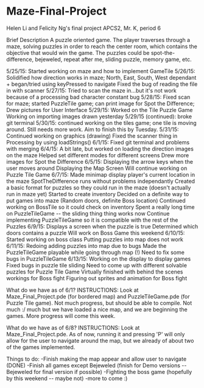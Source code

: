 # Maze-Final-Project
Helen Li and Felicity Ng's final project APCS2, Mr. K, period 6

Brief Description
A puzzle oriented game. The player traverses through a maze, solving puzzles in order to reach the center room, which contains the objective that would win the game. The puzzles could be spot-the-difference, bejeweled, repeat after me, sliding puzzle, memory game, etc.

5/25/15: Started working on maze and how to implement GameTile
5/26/15: Solidified how direction works in maze; North, East, South, West dependant + began/tried using keyPressed to                 navigate
         Fixed the bug of reading the file in with scanner
5/27/15: Tried to scan the maze in...but it's not work because of a processing bad character constant bug
5/28/15: Fixed scan for maze; started PuzzleTile game; can print image for Spot the Difference; Drew pictures for User                Interface
5/29/15: Worked on the Tile Puzzle Game
         Working on importing images drawn yesterday
5/29/15 (continued): broke git terminal
5/30/15: continued working on the tiles game; one tile is moving around. Still needs more work. Aim to finish this by Tuesday.
5/31/15: Continued working on graphics (drawing)
         Fixed the scanner thing in Processing by using loadStrings()
6/1/15:  Fixed git terminal and problems with merging
6/4/15:  A bit late, but worked on loading the direction images on the maze
         Helped set different modes for different screens
         Drew more images for Spot the Difference
6/5/15:  Displaying the arrow keys when the user moves around
         Displaying the Map Screen
         Will continue working on Puzzle Tile Game
6/7/15:  Made minimap display player's current location in the maze
         SpotTheDifference runs without problems independantly
         Created a basic format for puzzles so they could run in the maze (doesn't actually run in maze yet)
         Started to create inventory
         Decided on a definite way to put games into maze (Random doors, definite Boss location)
         Continued working on BossTile so it could check on inventory
         Spent a really long time on PuzzleTileGame -- the sliding thing thing works now
         Continue implementing PuzzleTileGame so it is compatible with the rest of the Puzzles
6/9/15:  Displays a screen when the puzzle is true
         Determined which doors contains a puzzle
         Will work on Boss Game this weekend
6/10/15: Started working on boss class
         Putting puzzles into map does not work
6/11/15: Redoing adding puzzles into map due to bugs
         Made the PuzzleTileGame playable while going through map (!)
         Need to fix some bugs in PuzzleTileGame
6/13/15: Working on the display to display games
         Fixed bugs in puzzle tile sliding
         Need to come up with different solvable puzzles for Puzzle Tile Game
         Virtually finished with behind the scenes workings for Boss fight
         Figuring out sprites and animation for Boss fight
         

What do we have as of 6/1?
INSTRUCTIONS: Look at Maze_Final_Project.pde (for bordered map) and PuzzleTileGame.pde (for Puzzle Tile game). Not much progress, but should be able to compile.
Not much :/ much but we have loaded a nice map, and we are beginning the games. More progress will come this week.

What do we have as of 6/8?
INSTRUCTIONS: Look at Maze_Final_Project.pde.
As of now, running it and pressing 'P' will only allow for the user to navigate around the map, but we already of about two of the games implemented.

         
Things to do:
-Finish making the map appear and allow user to navigate (DONE)
-Finish all games except Bejeweled (finish for Demo versions -- Bejeweled for final version if possible)
-Fighting the boss game (hopefully by this weekend -- maybe not)
-more to come :)
